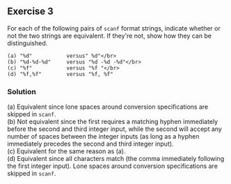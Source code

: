 ## Exercise 3
For each of the following pairs of `scanf` format strings, indicate whether or not the two strings are equivalent. If they're not, show how they can be distinguished.
```
(a) "%d"           versus" %d"</br>
(b) "%d-%d-%d"     versus "%d -%d -%d"</br>
(c) "%f"           versus "%f "</br>
(d) "%f,%f"        versus "%f, %f"
```
### Solution
(a) Equivalent since lone spaces around conversion specifications are skipped in `scanf`.</br>
(b) Not equivalent since the first requires a matching hyphen immediately before the second and third integer input, while the second will accept any number of spaces between the integer inputs (as long as a hyphen immediately precedes the second and third integer input).</br>
(c) Equivalent for the same reason as (a).</br>
(d) Equivalent since all characters match (the comma immediately following the first integer input). Lone spaces around conversion specifications are skipped in `scanf`.